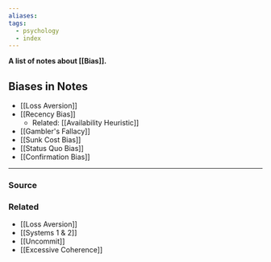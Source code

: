 ```yaml
---
aliases: 
tags:
  - psychology
  - index
---
```

**A list of notes about [[Bias]].**

## Biases in Notes

- [[Loss Aversion]]
- [[Recency Bias]]
    - Related: [[Availability Heuristic]]
- [[Gambler's Fallacy]]
- [[Sunk Cost Bias]]
- [[Status Quo Bias]]
- [[Confirmation Bias]]

---

### Source


### Related
- [[Loss Aversion]] 
- [[Systems 1 & 2]] 
- [[Uncommit]] 
- [[Excessive Coherence]]